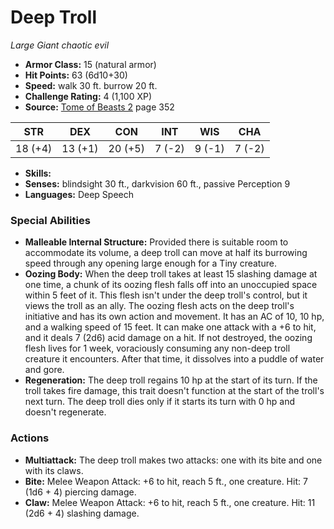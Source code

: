 # Deep Troll

*Large* *Giant* *chaotic evil*

- **Armor Class:** 15 (natural armor)
- **Hit Points:** 63 (6d10+30)
- **Speed:** walk 30 ft. burrow 20 ft.
- **Challenge Rating:** 4 (1,100 XP)
- **Source:** [Tome of Beasts 2](https://koboldpress.com/kpstore/product/tome-of-beasts-2-for-5th-edition) page 352

| STR | DEX | CON | INT | WIS | CHA |
| --- | --- | --- | --- | --- | --- |
| 18 (+4) | 13 (+1) | 20 (+5) | 7 (-2) | 9 (-1) | 7 (-2) |

- **Skills:** 
- **Senses:** blindsight 30 ft., darkvision 60 ft., passive Perception 9
- **Languages:** Deep Speech

### Special Abilities

- **Malleable Internal Structure:** Provided there is suitable room to accommodate its volume, a deep troll can move at half its burrowing speed through any opening large enough for a Tiny creature.
- **Oozing Body:** When the deep troll takes at least 15 slashing damage at one time, a chunk of its oozing flesh falls off into an unoccupied space within 5 feet of it. This flesh isn't under the deep troll's control, but it views the troll as an ally. The oozing flesh acts on the deep troll's initiative and has its own action and movement. It has an AC of 10, 10 hp, and a walking speed of 15 feet. It can make one attack with a +6 to hit, and it deals 7 (2d6) acid damage on a hit. If not destroyed, the oozing flesh lives for 1 week, voraciously consuming any non-deep troll creature it encounters. After that time, it dissolves into a puddle of water and gore.
- **Regeneration:** The deep troll regains 10 hp at the start of its turn. If the troll takes fire damage, this trait doesn't function at the start of the troll's next turn. The deep troll dies only if it starts its turn with 0 hp and doesn't regenerate.

### Actions

- **Multiattack:** The deep troll makes two attacks: one with its bite and one with its claws.
- **Bite:** Melee Weapon Attack: +6 to hit, reach 5 ft., one creature. Hit: 7 (1d6 + 4) piercing damage.
- **Claw:** Melee Weapon Attack: +6 to hit, reach 5 ft., one creature. Hit: 11 (2d6 + 4) slashing damage.



